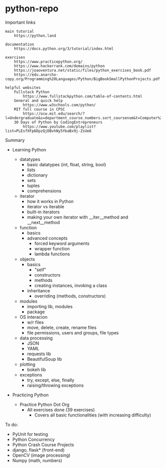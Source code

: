 # python-repo
 
Important links

    main tutorial 
        https://python.land

    documentation
        https://docs.python.org/3/tutorial/index.html

    exercises
        https://www.practicepython.org/
        https://www.hackerrank.com/domains/python
        https://joaoventura.net/static/files/python_exercises_book.pdf
        https://edu.anarcho-copy.org/Programming%20Languages/Python/BigBookSmallPythonProjects.pdf

    helpful websites
        Fullstack Python
            https://www.fullstackpython.com/table-of-contents.html
        General and quick help
            https://www.w3schools.com/python/
        MIT full course in CPSC
            https://ocw.mit.edu/search/?l=Undergraduate&s=department_course_numbers.sort_coursenum&t=Computer%20Science
        30 Days of Python by CodingEntrepreneurs
            https://www.youtube.com/playlist?list=PLEsfXFp6DpzQjDBvhNy5YbaBx9j-ZsUe6 


Summary
- Learning Python
    - datatypes
        - basic datatypes (int, float, string, bool)
        - lists
        - dictionary
        - sets
        - tuples
        - comprehensions
    - iterator
        - how it works in Python
        - iterator vs iterable
        - built-in iterators
        - making your own iterator with __iter__method and __next__method
    - function
        - basics
        - advanced concepts
            - forced keyword arguments
            - wrapper function
            - lambda functions
    - objects
        - basics
            - "self"
            - constructors
            - methods
            - creating instances, invoking a class
        - inheritance
            - overriding (methods, constructors)
    - modules
        - importing lib, modules
        - package
    - OS interacion
        - w/r files
        - move, delete, create, rename files
        - file permissions, users and groups, file types
    - data processing
        - JSON
        - YAML
        - requests lib
        - BeautifulSoup lib
    - plotting
        - bokeh lib
    - exceptions
        - try, except, else, finally
        - raising/throwing exceptions
    
- Practicing Python
    - Practice Python Dot Org
        - All exercises done (39 exercises)
            - Covers all basic functionalities (with increasing difficulty) 
       
To do:
- PyUnit for testing
- Python Concurrency
- Python Crash Course Projects
- django, flask* (front-end)
- OpenCV (image processing)
- Numpy (math, numbers)

